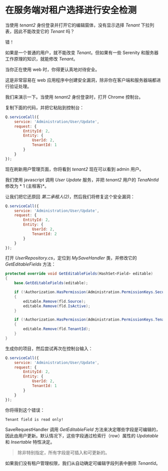 # 在服务端对租户选择进行安全检测 

当使用 *tenant2* 身份登录并打开它的编辑窗体，没有显示选择 *Tenant* 下拉列表，因此不能改变它的 *Tenant* 吗？  

错！

如果是一个普通的用户，就不能改变 *Tenant*。但如果有一些 Serenity 和服务器工作原理的知识，就能修改 *Tenant*。 

当你正在使用 web 时，你得更认真地对待安全。 

这是非常容易在 web 应用程序中创建安全漏洞，除非你在客户端和服务器端都进行验证处理。

我们来演示一下。当使用 *tenant2* 身份登录时，打开 Chrome 控制台。

复制下面的代码，并把它粘贴到控制台：

```js
Q.serviceCall({ 
    service: 'Administration/User/Update', 
    request: { 
        EntityId: 2, 
        Entity: { 
            UserId: 2, 
            TenantId: 1 
        }
    }
});
```

现在刷新用户管理页面，你将看到 *tenant2* 现在可以看到 admin 用户。 

我们使用 javascript 调用 *User Update* 服务，并把 *tenant2* 用户的 *TenaNntId* 修改为 * 1 (主租客)*。

让我们把它还原回 *第二承租人(2)*，然后我们将修复这个安全漏洞：

```js
Q.serviceCall({ 
    service: 'Administration/User/Update', 
    request: { 
        EntityId: 2, 
        Entity: { 
            UserId: 2, 
            TenantId: 2 
        }
    }
});
```

打开 *UserRepository.cs*，定位到 *MySaveHandler* 类，并修改它的 *GetEditableFields* 方法：


```cs
protected override void GetEditableFields(HashSet<Field> editable)
{
    base.GetEditableFields(editable);

    if (!Authorization.HasPermission(Administration.PermissionKeys.Security))
    {
        editable.Remove(fld.Source);
        editable.Remove(fld.IsActive);
    }

    if (!Authorization.HasPermission(Administration.PermissionKeys.Tenants))
    {
        editable.Remove(fld.TenantId);
    }
}
```

生成你的项目，然后尝试再次在控制台输入：

```js
Q.serviceCall({ 
    service: 'Administration/User/Update', 
    request: { 
        EntityId: 2, 
        Entity: { 
            UserId: 2, 
            TenantId: 1 
        }
    }
});
```

你将得到这个错误：

```
Tenant field is read only!
```

SaveRequestHandler 调用 *GetEditableField* 方法来决定哪些字段是可编辑的，因此由用户更新。默认情况下，这些字段通过检索行（row）属性的 *Updatable* 和 *Insertable* 特性决定。  

> 除非特别指定，所有字段是可插入和可更新的。

如果我们没有租户管理权限，我们从自动确定可编辑字段列表中删除 *TenantId*。 
